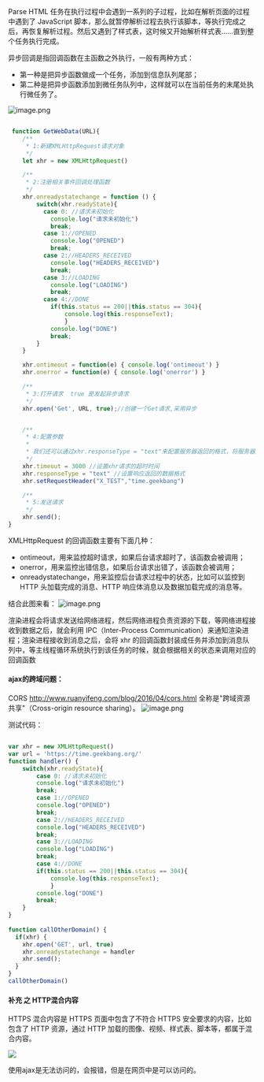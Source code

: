 Parse HTML 任务在执行过程中会遇到一系列的子过程，比如在解析页面的过程中遇到了 JavaScript 脚本，那么就暂停解析过程去执行该脚本，等执行完成之后，再恢复解析过程。然后又遇到了样式表，这时候又开始解析样式表……直到整个任务执行完成。

异步回调是指回调函数在主函数之外执行，一般有两种方式：
- 第一种是把异步函数做成一个任务，添加到信息队列尾部；
- 第二种是把异步函数添加到微任务队列中，这样就可以在当前任务的末尾处执行微任务了。

![image.png](https://upload-images.jianshu.io/upload_images/5016475-b3ba17520fd096f0.png?imageMogr2/auto-orient/strip%7CimageView2/2/w/840)


```js

 function GetWebData(URL){
    /**
     * 1:新建XMLHttpRequest请求对象
     */
    let xhr = new XMLHttpRequest()

    /**
     * 2:注册相关事件回调处理函数 
     */
    xhr.onreadystatechange = function () {
        switch(xhr.readyState){
          case 0: //请求未初始化
            console.log("请求未初始化")
            break;
          case 1://OPENED
            console.log("OPENED")
            break;
          case 2://HEADERS_RECEIVED
            console.log("HEADERS_RECEIVED")
            break;
          case 3://LOADING  
            console.log("LOADING")
            break;
          case 4://DONE
            if(this.status == 200||this.status == 304){
                console.log(this.responseText);
                }
            console.log("DONE")
            break;
        }
    }

    xhr.ontimeout = function(e) { console.log('ontimeout') }
    xhr.onerror = function(e) { console.log('onerror') }

    /**
     * 3:打开请求  true 是发起异步请求
     */
    xhr.open('Get', URL, true);//创建一个Get请求,采用异步


    /**
     * 4:配置参数
     * 
     * 我们还可以通过xhr.responseType = "text"来配置服务器返回的格式，将服务器返回的数据自动转换为自己想要的格式，如果将 responseType 的值设置为 json，那么系统会自动将服务器返回的数据转换为 JavaScript 对象格式。
     */
    xhr.timeout = 3000 //设置xhr请求的超时时间
    xhr.responseType = "text" //设置响应返回的数据格式
    xhr.setRequestHeader("X_TEST","time.geekbang")

    /**
     * 5:发送请求
     */
    xhr.send();
}
```

XMLHttpRequest 的回调函数主要有下面几种：
- ontimeout，用来监控超时请求，如果后台请求超时了，该函数会被调用；
- onerror，用来监控出错信息，如果后台请求出错了，该函数会被调用；
- onreadystatechange，用来监控后台请求过程中的状态，比如可以监控到 HTTP 头加载完成的消息、HTTP 响应体消息以及数据加载完成的消息等。




结合此图来看：
![image.png](https://upload-images.jianshu.io/upload_images/5016475-b3ba17520fd096f0.png?imageMogr2/auto-orient/strip%7CimageView2/2/w/840)

渲染进程会将请求发送给网络进程，然后网络进程负责资源的下载，等网络进程接收到数据之后，就会利用 IPC（Inter-Process Communication）来通知渲染进程；渲染进程接收到消息之后，会将 xhr 的回调函数封装成任务并添加到消息队列中，等主线程循环系统执行到该任务的时候，就会根据相关的状态来调用对应的回调函数

#### ajax的跨域问题：
CORS http://www.ruanyifeng.com/blog/2016/04/cors.html
全称是"跨域资源共享"（Cross-origin resource sharing）。
![image.png](https://upload-images.jianshu.io/upload_images/5016475-4c11e4e9450e3f7f.png?imageMogr2/auto-orient/strip%7CimageView2/2/w/840)

测试代码：
```js

var xhr = new XMLHttpRequest()
var url = 'https://time.geekbang.org/'
function handler() {
    switch(xhr.readyState){
        case 0: //请求未初始化
        console.log("请求未初始化")
        break;
        case 1://OPENED
        console.log("OPENED")
        break;
        case 2://HEADERS_RECEIVED
        console.log("HEADERS_RECEIVED")
        break;
        case 3://LOADING  
        console.log("LOADING")
        break;
        case 4://DONE
        if(this.status == 200||this.status == 304){
            console.log(this.responseText);
            }
        console.log("DONE")
        break;
    }
}
   
function callOtherDomain() {
  if(xhr) {    
    xhr.open('GET', url, true)
    xhr.onreadystatechange = handler
    xhr.send();
  }
}
callOtherDomain()
```


#### 补充 之 HTTP混合内容
HTTPS 混合内容是 HTTPS 页面中包含了不符合 HTTPS 安全要求的内容，比如包含了 HTTP 资源，通过 HTTP 加载的图像、视频、样式表、脚本等，都属于混合内容。

![](https://upload-images.jianshu.io/upload_images/5016475-8288de2e3417627c.png?imageMogr2/auto-orient/strip%7CimageView2/2/w/1240)

使用ajax是无法访问的，会报错，但是在网页中是可以访问的。